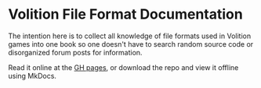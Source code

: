 # Volition File Format Documentation

The intention here is to collect all knowledge of file formats used in Volition games into one book so one doesn't have to search random source code or disorganized forum posts for information.

Read it online at the [GH pages](https://saintsrowmods2.github.io/volition-docs/), or download the repo and view it offline using MkDocs.
